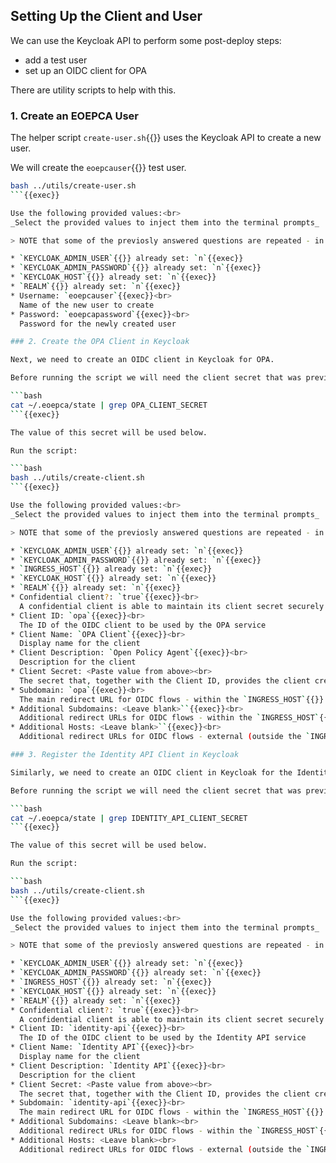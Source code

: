 
## Setting Up the Client and User

We can use the Keycloak API to perform some post-deploy steps:
* add a test user
* set up an OIDC client for OPA

There are utility scripts to help with this.

### 1. Create an EOEPCA User

The helper script `create-user.sh`{{}} uses the Keycloak API to create a new user.

We will create the `eoepcauser`{{}} test user.

```bash
bash ../utils/create-user.sh
```{{exec}}

Use the following provided values:<br>
_Select the provided values to inject them into the terminal prompts_

> NOTE that some of the previosly answered questions are repeated - in which case the existing value can be accepted.

* `KEYCLOAK_ADMIN_USER`{{}} already set: `n`{{exec}}
* `KEYCLOAK_ADMIN_PASSWORD`{{}} already set: `n`{{exec}}
* `KEYCLOAK_HOST`{{}} already set: `n`{{exec}}
* `REALM`{{}} already set: `n`{{exec}}
* Username: `eoepcauser`{{exec}}<br>
  Name of the new user to create
* Password: `eoepcapassword`{{exec}}<br>
  Password for the newly created user

### 2. Create the OPA Client in Keycloak

Next, we need to create an OIDC client in Keycloak for OPA.

Before running the script we will need the client secret that was previously generated:

```bash
cat ~/.eoepca/state | grep OPA_CLIENT_SECRET
```{{exec}}

The value of this secret will be used below.

Run the script:

```bash
bash ../utils/create-client.sh
```{{exec}}

Use the following provided values:<br>
_Select the provided values to inject them into the terminal prompts_

> NOTE that some of the previosly answered questions are repeated - in which case the existing value can be accepted.

* `KEYCLOAK_ADMIN_USER`{{}} already set: `n`{{exec}}
* `KEYCLOAK_ADMIN_PASSWORD`{{}} already set: `n`{{exec}}
* `INGRESS_HOST`{{}} already set: `n`{{exec}}
* `KEYCLOAK_HOST`{{}} already set: `n`{{exec}}
* `REALM`{{}} already set: `n`{{exec}}
* Confidential client?: `true`{{exec}}<br>
  A confidential client is able to maintain its client secret securely (e.g. a backend service)
* Client ID: `opa`{{exec}}<br>
  The ID of the OIDC client to be used by the OPA service
* Client Name: `OPA Client`{{exec}}<br>
  Display name for the client
* Client Description: `Open Policy Agent`{{exec}}<br>
  Description for the client
* Client Secret: <Paste value from above><br>
  The secret that, together with the Client ID, provides the client credentials
* Subdomain: `opa`{{exec}}<br>
  The main redirect URL for OIDC flows - within the `INGRESS_HOST`{{}} domain
* Additional Subdomains: <Leave blank>``{{exec}}<br>
  Additional redirect URLs for OIDC flows - within the `INGRESS_HOST`{{}} domain
* Additional Hosts: <Leave blank>``{{exec}}<br>
  Additional redirect URLs for OIDC flows - external (outside the `INGRESS_HOST`{{}} domain)

### 3. Register the Identity API Client in Keycloak

Similarly, we need to create an OIDC client in Keycloak for the Identity API.

Before running the script we will need the client secret that was previously generated:

```bash
cat ~/.eoepca/state | grep IDENTITY_API_CLIENT_SECRET
```{{exec}}

The value of this secret will be used below.

Run the script:

```bash
bash ../utils/create-client.sh
```{{exec}}

Use the following provided values:<br>
_Select the provided values to inject them into the terminal prompts_

> NOTE that some of the previosly answered questions are repeated - in which case the existing value can be accepted.

* `KEYCLOAK_ADMIN_USER`{{}} already set: `n`{{exec}}
* `KEYCLOAK_ADMIN_PASSWORD`{{}} already set: `n`{{exec}}
* `INGRESS_HOST`{{}} already set: `n`{{exec}}
* `KEYCLOAK_HOST`{{}} already set: `n`{{exec}}
* `REALM`{{}} already set: `n`{{exec}}
* Confidential client?: `true`{{exec}}<br>
  A confidential client is able to maintain its client secret securely (e.g. a backend service)
* Client ID: `identity-api`{{exec}}<br>
  The ID of the OIDC client to be used by the Identity API service
* Client Name: `Identity API`{{exec}}<br>
  Display name for the client
* Client Description: `Identity API`{{exec}}<br>
  Description for the client
* Client Secret: <Paste value from above><br>
  The secret that, together with the Client ID, provides the client credentials
* Subdomain: `identity-api`{{exec}}<br>
  The main redirect URL for OIDC flows - within the `INGRESS_HOST`{{}} domain
* Additional Subdomains: <Leave blank><br>
  Additional redirect URLs for OIDC flows - within the `INGRESS_HOST`{{}} domain
* Additional Hosts: <Leave blank><br>
  Additional redirect URLs for OIDC flows - external (outside the `INGRESS_HOST`{{}} domain)
